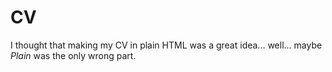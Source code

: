 # CV
I thought that making my CV in plain HTML was a great idea... well... maybe *Plain* was the only wrong part.
